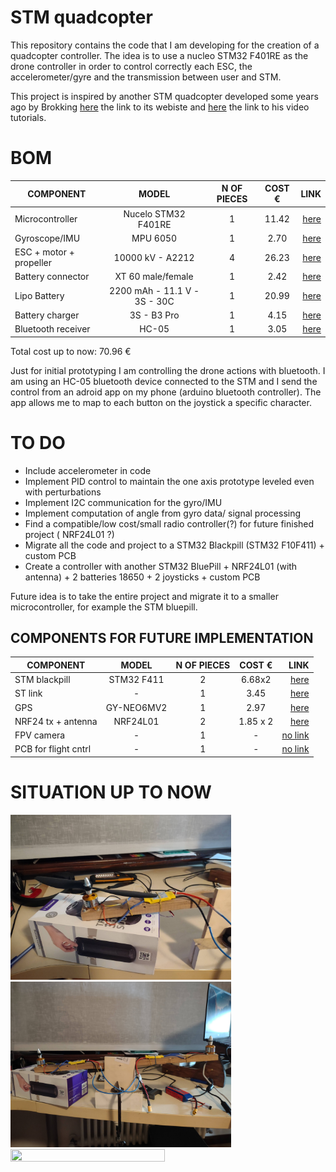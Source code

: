 # STM quadcopter

This repository contains the code that I am developing for the creation of a quadcopter controller. The idea is to use a nucleo STM32 F401RE as the drone controller in order to control correctly each ESC, the accelerometer/gyre and the transmission between user and STM.

This project is inspired by another STM quadcopter developed some years ago by Brokking [here](http://www.brokking.net/ymfc-32_main.html) the link to its webiste and [here](https://www.youtube.com/user/MacPuffdog) the link to his video tutorials.

# BOM

| **COMPONENT**           | **MODEL**                    | **N OF PIECES** | **COST €**| **LINK** |
| ----------------------- |:----------------------------:|:---------------:|:---------:| --------:|
| Microcontroller         | Nucelo STM32 F401RE          | 1               | 11.42     | [here](https://eu.mouser.com/ProductDetail/stmicroelectronics/nucleo-f401re/?qs=fK8dlpkaUMvGeToFJ6rzdA==&countrycode=DE&currencycode=EUR)
| Gyroscope/IMU           | MPU 6050                     | 1               | 2.70      | [here](https://www.ebay.it/itm/253105882143)
| ESC + motor + propeller | 10000 kV - A2212             | 4               | 26.23     | [here](https://it.aliexpress.com/item/4000443619541.html?spm=a2g0s.9042311.0.0.27424c4d62Gi67)
| Battery connector       | XT 60 male/female            | 1               | 2.42      | [here](https://it.aliexpress.com/item/33004745121.html?spm=a2g0s.9042311.0.0.27424c4dqASuNE)
| Lipo Battery            | 2200 mAh - 11.1 V - 3S - 30C | 1               | 20.99     | [here](https://www.amazon.it/gp/product/B08H861N2P/ref=ppx_yo_dt_b_asin_title_o05_s00?ie=UTF8&psc=1)
| Battery charger         | 3S - B3 Pro                  | 1               | 4.15      | [here](https://it.aliexpress.com/item/4000917057193.html?spm=a2g0s.9042311.0.0.27424c4dGhvzAx)
| Bluetooth receiver      | HC-05                        | 1               | 3.05      | [here](https://it.aliexpress.com/item/1005001636656116.html?spm=a2g0s.9042311.0.0.27424c4d7co4l5)

Total cost up to now: 70.96 €

Just for initial prototyping I am controlling the drone actions with bluetooth. I am using an HC-05 bluetooth device connected to the STM and I send the control from an adroid app on my phone (arduino bluetooth controller). The app allows me to map to each button on the joystick a specific character.

# TO DO

- Include accelerometer in code
- Implement PID control to maintain the one axis prototype leveled even with perturbations
- Implement I2C communication for the gyro/IMU
- Implement computation of angle from gyro data/ signal processing
- Find a compatible/low cost/small radio controller(?) for future finished project ( NRF24L01 ?)
- Migrate all the code and project to a STM32 Blackpill (STM32 F10F411) + custom PCB
- Create a controller with another STM32 BluePill + NRF24L01 (with antenna) + 2 batteries 18650 + 2 joysticks + custom PCB 

Future idea is to take the entire project and migrate it to a smaller microcontroller, for example the STM bluepill.

## COMPONENTS FOR FUTURE IMPLEMENTATION

| **COMPONENT**           | **MODEL**                    | **N OF PIECES** | **COST €**| **LINK** |
| ----------------------- |:----------------------------:|:---------------:|:---------:| --------:|
| STM blackpill           | STM32 F411                   | 2               | 6.68x2    | [here](https://it.aliexpress.com/item/32792513237.html?spm=a2g0s.9042311.0.0.74a34c4dBViBGv)
| ST link                 | -                            | 1               | 3.45      | [here](https://it.aliexpress.com/item/32792513237.html?spm=a2g0s.9042311.0.0.74a34c4dBViBGv)
| GPS                     | GY-NEO6MV2                   | 1               | 2.97      | [here](https://it.aliexpress.com/item/1005001635722164.html?spm=a2g0o.productlist.0.0.2cda6cbasI9OK1&algo_pvid=14b9cbef-8043-4b47-ab6c-e60a8ce52c07&aem_p4p_detail=202112100019011915512198914790005598781&algo_exp_id=14b9cbef-8043-4b47-ab6c-e60a8ce52c07-2&pdp_ext_f=%7B%22sku_id%22%3A%2212000017044837230%22%7D)
| NRF24 tx + antenna      | NRF24L01                     | 2               | 1.85 x 2  | [here](https://it.aliexpress.com/item/32272725011.html?spm=a2g0s.9042311.0.0.74a34c4dBViBGv)
| FPV camera              | -                            | 1               | -         | [no link]()
| PCB for flight cntrl    | -                            | 1               | -         | [no link]()



# SITUATION UP TO NOW

<img src="https://github.com/AlessandroAvi/STM_quadcopter/blob/main/Images/OneAxisPrototype1.jpg" width=70% height=70%>

<img src="https://github.com/AlessandroAvi/STM_quadcopter/blob/main/Images/OneAxisPrototype2.jpg" width=70% height=70%>

<img src="https://github.com/AlessandroAvi/STM_quadcopter/blob/main/Images/OneAxisPrototype.gif" width=70% height=70%>